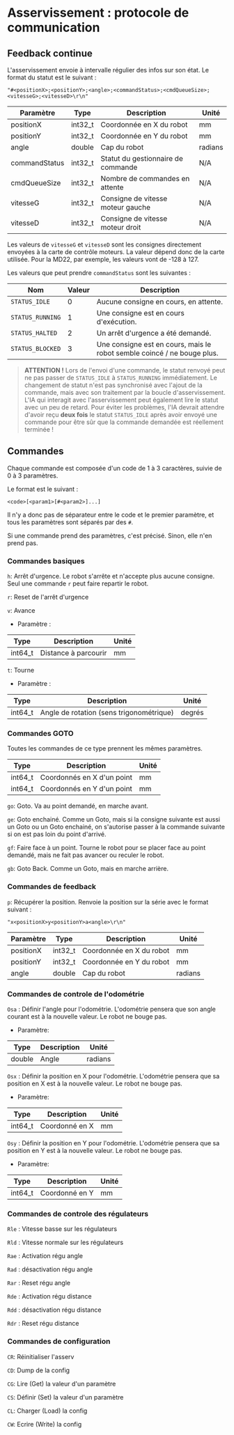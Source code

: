 # Asservissement : protocole de communication

## Feedback continue

L'asservissement envoie à intervalle régulier des infos sur son état.
Le format du statut est le suivant :

`"#<positionX>;<positionY>;<angle>;<commandStatus>;<cmdQueueSize>;<vitesseG>;<vitesseD>\r\n"`

| Paramètre     | Type    | Description                        | Unité   |
|---------------|---------|------------------------------------|---------|
| positionX     | int32_t | Coordonnée en X du robot           | mm      |
| positionY     | int32_t | Coordonnée en Y du robot           | mm      |
| angle         | double  | Cap du robot                       | radians |
| commandStatus | int32_t | Statut du gestionnaire de commande | N/A     |
| cmdQueueSize  | int32_t | Nombre de commandes en attente     | N/A     |
| vitesseG      | int32_t | Consigne de vitesse moteur gauche  | N/A     |
| vitesseD      | int32_t | Consigne de vitesse moteur droit   | N/A     |

Les valeurs de `vitesseG` et `vitesseD` sont les consignes directement
envoyées à la carte de contrôle moteurs. La valeur dépend donc de la
carte utilisée. Pour la MD22, par exemple, les valeurs vont de -128 à 127.

Les valeurs que peut prendre `commandStatus` sont les suivantes :

| Nom              | Valeur | Description
|------------------|--------|--------------------------------------------
| `STATUS_IDLE`    |  0     | Aucune consigne en cours, en attente.
| `STATUS_RUNNING` |  1     | Une consigne est en cours d'exécution.
| `STATUS_HALTED`  |  2     | Un arrêt d'urgence a été demandé.
| `STATUS_BLOCKED` |  3     | Une consigne est en cours, mais le robot semble coincé / ne bouge plus.

> **ATTENTION !**
> Lors de l'envoi d'une commande, le statut renvoyé peut ne pas passer de
> `STATUS_IDLE` à `STATUS_RUNNING` immédiatement. Le changement de statut
> n'est pas synchronisé avec l'ajout de la commande, mais avec son traitement
> par la boucle d'asservissement. L'IA qui interagit avec l'asservissement
> peut également lire le statut avec un peu de retard. Pour éviter les
> problèmes, l'IA devrait attendre d'avoir reçu **deux fois** le statut
> `STATUS_IDLE` après avoir envoyé une commande pour être sûr que la
> commande demandée est réellement terminée !

## Commandes

Chaque commande est composée d'un code de 1 à 3 caractères, suivie
de 0 à 3 paramètres.

Le format est le suivant :

`<code>[<param1>[#<param2>]...]`

Il n'y a donc pas de séparateur entre le code et le premier paramètre,
et tous les paramètres sont séparés par des `#`.

Si une commande prend des paramètres, c'est précisé. Sinon, elle n'en
prend pas.

### Commandes basiques

`h`: Arrêt d'urgence. Le robot s'arrête et n'accepte plus aucune
    consigne. Seul une commande `r` peut faire repartir le robot.

`r`: Reset de l'arrêt d'urgence

`v`: Avance

* Paramètre :

| Type    | Description          | Unité |
|---------|----------------------|-------|
| int64_t | Distance à parcourir | mm    |

`t`: Tourne

* Paramètre :

| Type    | Description                              | Unité  |
|---------|------------------------------------------|--------|
| int64_t | Angle de rotation (sens trigonométrique) | degrés |

### Commandes GOTO

Toutes les commandes de ce type prennent les mêmes paramètres.

| Type    | Description                | Unité |
|---------|----------------------------|-------|
| int64_t | Coordonnés en X d'un point | mm    |
| int64_t | Coordonnés en Y d'un point | mm    |

`go`: Goto. Va au point demandé, en marche avant.

`ge`: Goto enchainé. Comme un Goto, mais si la consigne suivante est
        aussi un Goto ou un Goto enchainé, on s'autorise passer à la
        commande suivante si on est pas loin du point d'arrivé.

`gf`: Faire face à un point. Tourne le robot pour se placer face au
        point demandé, mais ne fait pas avancer ou reculer le robot.

`gb`: Goto Back. Comme un Goto, mais en marche arrière.

### Commandes de feedback

`p`: Récupérer la position. Renvoie la position sur la série avec le
    format suivant :

`"x<positionX>y<positionY>a<angle>\r\n"`

| Paramètre | Type    | Description              | Unité   |
|-----------|---------|--------------------------|---------|
| positionX | int32_t | Coordonnée en X du robot | mm      |
| positionY | int32_t | Coordonnée en Y du robot | mm      |
| angle     | double  | Cap du robot             | radians |

### Commandes de controle de l'odométrie

`Osa` : Définir l'angle pour l'odométrie. L'odométrie pensera que son
    angle courant est à la nouvelle valeur. Le robot ne bouge pas.

* Paramètre:

| Type   | Description | Unité   |
|--------|-------------|---------|
| double | Angle       | radians |

`Osx` : Définir la position en X pour l'odométrie. L'odométrie pensera
    que sa position en X est à la nouvelle valeur. Le robot ne bouge pas.

* Paramètre:

| Type    | Description    | Unité |
|---------|----------------|-------|
| int64_t | Coordonné en X | mm    |

`Osy` : Définir la position en Y pour l'odométrie. L'odométrie pensera
    que sa position en Y est à la nouvelle valeur. Le robot ne bouge pas.

* Paramètre:

| Type    | Description    | Unité |
|---------|----------------|-------|
| int64_t | Coordonné en Y | mm    |

### Commandes de controle des régulateurs

`Rle` : Vitesse basse sur les régulateurs

`Rld` : Vitesse normale sur les régulateurs

`Rae` : Activation régu angle

`Rad` : désactivation régu angle

`Rar` : Reset régu angle

`Rde` : Activation régu distance

`Rdd` : désactivation régu distance

`Rdr` : Reset régu distance

### Commandes de configuration

`CR`: Réinitialiser l'asserv

`CD`: Dump de la config

`CG`: Lire (Get) la valeur d'un paramètre

`CS`: Définir (Set) la valeur d'un paramètre

`CL`: Charger (Load) la config

`CW`: Ecrire (Write) la config

